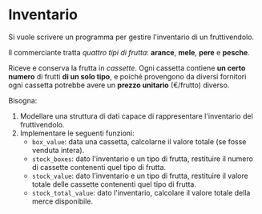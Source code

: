 # Inventario

Si vuole scrivere un programma per gestire l'inventario di un fruttivendolo.

Il commerciante tratta *quattro tipi di frutta*: **arance**, **mele**, **pere** e **pesche**.

Riceve e conserva la frutta in *cassette*. Ogni cassetta contiene **un certo numero** di frutti **di un solo tipo**,
e poiché provengono da diversi fornitori ogni cassetta potrebbe avere un **prezzo unitario** (€/frutto) diverso.

Bisogna:
  1. Modellare una struttura di dati capace di rappresentare l'inventario del fruttivendolo.
  2. Implementare le seguenti funzioni:
      - `box_value`: data una cassetta, calcolarne il valore totale (se fosse venduta intera).
      - `stock_boxes`: dato l'inventario e un tipo di frutta, restituire il numero di cassette contenenti quel tipo di frutta.
      - `stock_value`: dato l'inventario e un tipo di frutta, restituire il valore totale delle cassette contenenti quel tipo
                       di frutta.
      - `stock_total_value`: dato l'inventario, calcolare il valore totale della merce disponibile.
